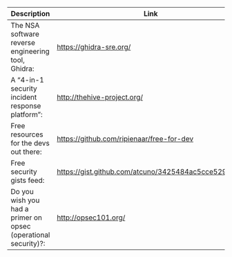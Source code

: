 Description | Link
------------ | ------------
The NSA software reverse engineering tool, Ghidra: | https://ghidra-sre.org/
A “4-in-1 security incident response platform”: | http://thehive-project.org/
Free resources for the devs out there: | https://github.com/ripienaar/free-for-dev
Free security gists feed: | https://gist.github.com/atcuno/3425484ac5cce5298932
Do you wish you had a primer on opsec (operational security)?: | http://opsec101.org/
